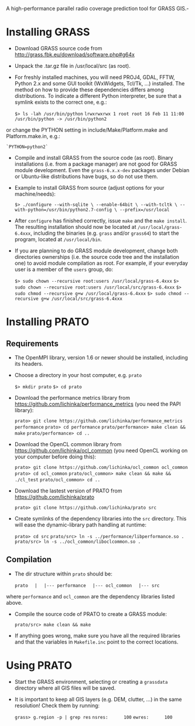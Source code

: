 A high-performance parallel radio coverage prediction tool for GRASS GIS.-


Installing GRASS
================
- Download GRASS source code from http://grass.fbk.eu/download/software.php#g64x
- Unpack the .tar.gz file in /usr/local/src (as root).
- For freshly installed machines, you will need PROJ4, GDAL, FFTW, Python 2.x and some GUI toolkit (WxWidgets, Tcl/Tk, ...) installed. The method on how to provide these dependencies differs among distributions. To indicate a different Python interpreter, be sure that a symlink exists to the correct one, e.g.:
    
	`$> ls -lah /usr/bin/python`
	`lrwxrwxrwx 1 root root 16 Feb 11 11:00 /usr/bin/python -> /usr/bin/python2`

or change the PYTHON setting in include/Make/Platform.make and Platform.make.in, e.g.:
    
	`PYTHON=python2`

- Compile and install GRASS from the source code (as root). Binary installations (i.e. from a package manager) are not good for GRASS module development. Even the `grass-6.x.x-dev` packages under Debian or Ubuntu-like distributions have bugs, so do not use them. 

- Example to install GRASS from source (adjust options for your machine/needs):

	`$> ./configure --with-sqlite \
			--enable-64bit \
			--with-tcltk \
			--with-python=/usr/bin/python2.7-config \
			--prefix=/usr/local`

- After `configure` has finished correctly, issue `make` and the `make install`. The resulting installation should now be located at `/usr/local/grass-6.4xxx`, including the binaries (e.g. `grass` and/or `grass64`) to start the program, located at `/usr/local/bin`.
- If you are planning to do GRASS module development, change both directories ownerships (i.e. the source code tree and the installation one) to avoid module compilation as root. For example, if your everyday user is a member of the `users` group, do:

	`$> sudo chown --recursive root:users /usr/local/grass-6.4xxx`
	`$> sudo chown --recursive root:users /usr/local/src/grass-6.4xxx`
	`$> sudo chmod --recursive g+w /usr/local/grass-6.4xxx`
	`$> sudo chmod --recursive g+w /usr/local/src/grass-6.4xxx`


Installing PRATO
================

Requirements
------------
- The OpenMPI library, version 1.6 or newer should be installed, including its headers.
- Choose a directory in your host computer, e.g. `prato`

	`$> mkdir prato`
	`$> cd prato`

- Download the performance metrics library from https://github.com/lichinka/performance_metrics (you need the PAPI library):

	`prato> git clone https://github.com/lichinka/performance_metrics performance`
	`prato> cd performance`
	`prato/performance> make clean && make`
	`prato/performance> cd ..`

- Download the OpenCL common library from https://github.com/lichinka/ocl_common (you need OpenCL working on your computer before doing this):

	`prato> git clone https://github.com/lichinka/ocl_common ocl_common`
	`prato> cd ocl_common`
	`prato/ocl_common> make clean && make && ./cl_test`
	`prato/ocl_common> cd ..`

- Download the lastest version of PRATO from https://github.com/lichinka/prato 

	`prato> git clone https://github.com/lichinka/prato src`

- Create symlinks of the dependency libraries into the `src` directory. This will ease the dynamic-library path handling at runtime:

	`prato> cd src`
	`prato/src> ln -s ../performance/libperformance.so .`
	`prato/src> ln -s ../ocl_common/liboclcommon.so .`


Compilation
-----------
- The dir structure within `prato` should be:

	`prato`
	`  |`
	`  |--- performance`
	`  |--- ocl_common`
	`  |--- src`

where `performance` and `ocl_common` are the dependency libraries listed above.

- Compile the source code of PRATO to create a GRASS module:

	`prato/src> make clean && make`

- If anything goes wrong, make sure you have all the required libraries and that the variables in `Makefile.inc` point to the correct locations.


Using PRATO
===========
- Start the GRASS environment, selecting or creating a `grassdata` directory where all GIS files will be saved.
- It is important to keep all GIS layers (e.g. DEM, clutter, ...) in the same resolution! Check them by running:

	`grass> g.region -p | grep res`
	`nsres:      100`
	`ewres:      100`

